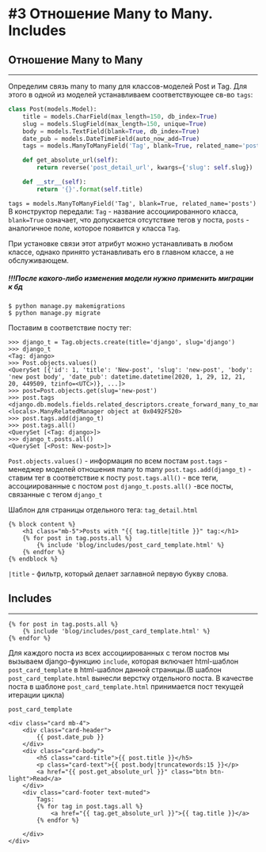# #3 Отношение Many to Many. Includes
## Отношение Many to Many
---
Определим связь many to many для классов-моделей Post и Tag. Для этого в одной из моделей устанавливаем соответствующее св-во `tags`:
```python
class Post(models.Model):
    title = models.CharField(max_length=150, db_index=True)
    slug = models.SlugField(max_length=150, unique=True)
    body = models.TextField(blank=True, db_index=True)
    date_pub = models.DateTimeField(auto_now_add=True)
    tags = models.ManyToManyField('Tag', blank=True, related_name='posts')

    def get_absolute_url(self):
        return reverse('post_detail_url', kwargs={'slug': self.slug})

    def __str__(self):
        return '{}'.format(self.title)
```
`tags = models.ManyToManyField('Tag', blank=True, related_name='posts')`
В конструктор передали: `Tag` - название ассоциированного класса, `blank=True` означает, что допускается отсутствие тегов у поста, `posts` - аналогичное поле, которое появится у класса `Tag`.

При установке связи этот атрибут можно устанавливать в любом классе, однако принято устанавливать его в главном классе, а не обслуживающем.

##### !!!После какого-либо изменения модели нужно применить миграции к бд
```
$ python manage.py makemigrations
$ python manage.py migrate
```
Поставим в соответствие посту тег:
```django
>>> django_t = Tag.objects.create(title='django', slug='django')
>>> django_t
<Tag: django>
>>> Post.objects.values()
<QuerySet [{'id': 1, 'title': 'New-post', 'slug': 'new-post', 'body': 'new post body', 'date_pub': datetime.datetime(2020, 1, 29, 12, 21, 20, 449509, tzinfo=<UTC>)}, ...]>
>>> post=Post.objects.get(slug='new-post')
>>> post.tags
<django.db.models.fields.related_descriptors.create_forward_many_to_many_manager.<locals>.ManyRelatedManager object at 0x0492F520>
>>> post.tags.add(django_t)
>>> post.tags.all()
<QuerySet [<Tag: django>]>
>>> django_t.posts.all()
<QuerySet [<Post: New-post>]>
```
`Post.objects.values()` - информация по всем постам
`post.tags` - менеджер моделей отношения many to many
`post.tags.add(django_t)` - ставим тег в соответствие к посту
`post.tags.all()` - все теги, ассоциированные с постом `post`
`django_t.posts.all()` -все посты, связанные с тегом `django_t`

Шаблон для страницы отдельного тега:
`tag_detail.html`
```django
{% block content %}
    <h1 class="mb-5">Posts with "{{ tag.title|title }}" tag:</h1>
    {% for post in tag.posts.all %}
        {% include 'blog/includes/post_card_template.html' %}
    {% endfor %}
{% endblock %}
```
`|title` - фильтр, который делает заглавной первую букву слова.
## Includes
---
```django
{% for post in tag.posts.all %}
    {% include 'blog/includes/post_card_template.html' %}
{% endfor %}
```
Для каждого поста из всех ассоциированных с тегом постов мы вызываем django-функцию `include`, которая включает html-шаблон `post_card_template` в html-шаблон данной страницы.(В шаблон `post_card_template.html` вынесли верстку отдельного поста. В качестве поста в шаблоне `post_card_template.html` принимается пост текущей итерации цикла)

`post_card_template`
```django
<div class="card mb-4">
	<div class="card-header">
        {{ post.date_pub }}
    </div>
	<div class="card-body">
        <h5 class="card-title">{{ post.title }}</h5>
        <p class="card-text">{{ post.body|truncatewords:15 }}</p>
        <a href="{{ post.get_absolute_url }}" class="btn btn-light">Read</a>
    </div>
	<div class="card-footer text-muted">
		Tags:
		{% for tag in post.tags.all %}
			<a href="{{ tag.get_absolute_url }}">{{ tag.title }}</a>
		{% endfor %}

	</div>
</div>
```
